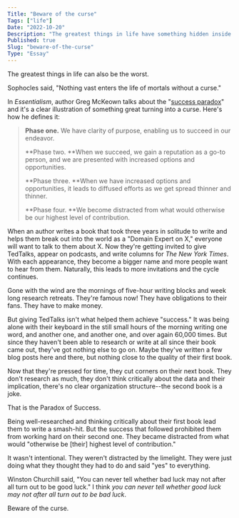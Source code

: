 ```yaml
---
Title: "Beware of the curse"
Tags: ["life"]
Date: "2022-10-20"
Description: "The greatest things in life have something hidden inside that's not."
Published: true
Slug: "beware-of-the-curse"
Type: "Essay"
---
```

The greatest things in life can also be the worst.

Sophocles said, "Nothing vast enters the life of mortals without a curse."

In *Essentialism*, author Greg McKeown talks about the "[success paradox](https://substack.com/redirect/695201e2-204b-4548-81dd-de476274fb80?r=3jw8b)" and it's a clear illustration of something great turning into a curse. Here's how he defines it:

> **Phase one.** We have clarity of purpose, enabling us to succeed in our endeavor. 
>
> **Phase two. **When we succeed, we gain a reputation as a go-to person, and we are presented with increased options and opportunities. 
>
> **Phase three. **When we have increased options and opportunities, it leads to diffused efforts as we get spread thinner and thinner. 
>
> **Phase four. **We become distracted from what would otherwise be our highest level of contribution.

When an author writes a book that took three years in solitude to write and helps them break out into the world as a "Domain Expert on X," everyone will want to talk to them about X. Now they're getting invited to give TedTalks, appear on podcasts, and write columns for *The New York Times*. With each appearance, they become a bigger name and more people want to hear from them. Naturally, this leads to more invitations and the cycle continues.

Gone with the wind are the mornings of five-hour writing blocks and week long research retreats. They're famous now! They have obligations to their fans. They have to make money.

But giving TedTalks isn't what helped them achieve "success." It was being alone with their keyboard in the still small hours of the morning writing one word, and another one, and another one, and over again 60,000 times. But since they haven't been able to research or write at all since their book came out, they've got nothing else to go on. Maybe they've written a few blog posts here and there, but nothing close to the quality of their first book.

Now that they're pressed for time, they cut corners on their next book. They don't research as much, they don't think critically about the data and their implication, there's no clear organization structure--the second book is a joke.

That is the Paradox of Success.

Being well-researched and thinking critically about their first book lead them to write a smash-hit. But the success that followed prohibited them from working hard on their second one. They became distracted from what would "otherwise be [their] highest level of contribution."

It wasn't intentional. They weren't distracted by the limelight. They were just doing what they thought they had to do and said "yes" to everything.

Winston Churchill said, "You can never tell whether bad luck may not after all turn out to be good luck." I think *you can never tell whether good luck may not after all turn out to be bad luck*.

Beware of the curse.